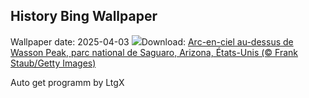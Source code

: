 ## History Bing Wallpaper
Wallpaper date: 2025-04-03
![](https://www.bing.com/th?id=OHR.SaguaroRainbow_FR-FR7652479435_UHD.jpg&w=1000)Download: [Arc-en-ciel au-dessus de Wasson Peak, parc national de Saguaro, Arizona, États-Unis (© Frank Staub/Getty Images)](https://www.bing.com/th?id=OHR.SaguaroRainbow_FR-FR7652479435_UHD.jpg)

Auto get programm by LtgX
